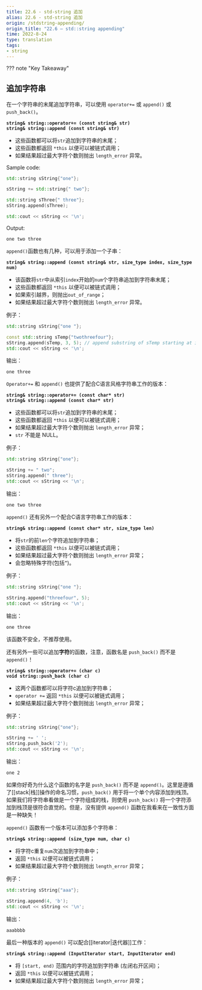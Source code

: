 ```yaml
---
title: 22.6 - std-string 追加
alias: 22.6 - std-string 追加
origin: /stdstring-appending/
origin_title: "22.6 — std::string appending"
time: 2022-8-24
type: translation
tags:
- string
---
```


??? note "Key Takeaway"

## 追加字符串

在一个字符串的末尾追加字符串，可以使用 `operator+=` 或 `append()` 或 `push_back()`。

**`string& string::operator+= (const string& str)`**  
**`string& string::append (const string& str)`**  

-   这些函数都可以将`str`追加到字符串的末尾；
-   这些函数都返回 `*this` 以便可以被链式调用；
-   如果结果超过最大字符个数则抛出 `length_error` 异常。

Sample code:

```cpp
std::string sString{"one"};

sString += std::string{" two"};

std::string sThree{" three"};
sString.append(sThree);

std::cout << sString << '\n';
```


Output:

```
one two three
```

`append()`函数也有几种，可以用于添加一个子串：

**`string& string::append (const string& str, size_type index, size_type num)`**

-   该函数将`str`中从索引`index`开始的`num`个字符串追加到字符串末尾；
-   这些函数都返回 `*this` 以便可以被链式调用；
-   如果索引越界，则抛出`out_of_range`；
-   如果结果超过最大字符个数则抛出 `length_error` 异常。

例子：

```cpp
std::string sString{"one "};

const std::string sTemp{"twothreefour"};
sString.append(sTemp, 3, 5); // append substring of sTemp starting at index 3 of length 5
std::cout << sString << '\n';
```

输出：

```
one three
```

`Operator+=` 和 `append()` 也提供了配合C语言风格字符串工作的版本：

**`string& string::operator+= (const char* str)`**  
**`string& string::append (const char* str)`**  

-   这些函数都可以将`str`追加到字符串的末尾；
-   这些函数都返回 `*this` 以便可以被链式调用；
-   如果结果超过最大字符个数则抛出 `length_error` 异常；
-   `str` 不能是 NULL。

例子：

```cpp
std::string sString{"one"};

sString += " two";
sString.append(" three");
std::cout << sString << '\n';
```

输出：

```
one two three
```

`append()` 还有另外一个配合C语言字符串工作的版本：

**`string& string::append (const char* str, size_type len)`**  

-  将`str`的前`len`个字符追加到字符串；
-  这些函数都返回 `*this` 以便可以被链式调用；
-  如果结果超过最大字符个数则抛出 `length_error` 异常；
-  会忽略特殊字符(包括`”`)。

例子：

```cpp
std::string sString{"one "};

sString.append("threefour", 5);
std::cout << sString << '\n';
```

输出：

```
one three
```

该函数不安全，不推荐使用。

还有另外一些可以追加**字符**的函数，注意，函数名是 `push_back()` 而不是 `append()`！

**`string& string::operator+= (char c)`**  
**`void string::push_back (char c)`**  

-   这两个函数都可以将字符c追加到字符串；
-   `operator +=` 返回 `*this` 以便可以被链式调用；
-   如果结果超过最大字符个数则抛出 `length_error` 异常；

例子：

```cpp
std::string sString{"one"};

sString += ' ';
sString.push_back('2');
std::cout << sString << '\n';
```

输出：

```
one 2
```

如果你好奇为什么这个函数的名字是 `push_back()` 而不是 `append()`。这里是遵循了[[stack|栈]]操作的命名习惯，`push_back()` 用于将一个单个内容添加到栈顶。如果我们将字符串看做是一个字符组成的栈，则使用 `push_back()` 将一个字符添加到栈顶是很符合直觉的。但是，没有提供 `append()` 函数在我看来在一致性方面是一种缺失！

`append()` 函数有一个版本可以添加多个字符串：

**`string& string::append (size_type num, char c)`**  

-  将字符c重复`num`次追加到字符串中；
-  返回 `*this` 以便可以被链式调用；
-  如果结果超过最大字符个数则抛出 `length_error` 异常；

例子：

```cpp
std::string sString{"aaa"};

sString.append(4, 'b');
std::cout << sString << '\n';
```

输出：

```
aaabbbb
```

最后一种版本的 `append()` 可以配合[[iterator|迭代器]]工作：

**`string& string::append (InputIterator start, InputIterator end)`**  

-   将 `[start, end)` 范围内的字符追加到字符串 (左闭右开区间)；
-   返回 `*this` 以便可以被链式调用；
-   如果结果超过最大字符个数则抛出 `length_error` 异常；